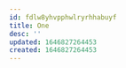 ```yaml
---
id: fdlw8yhvpphwlryrhhabuyf
title: One
desc: ''
updated: 1646827264453
created: 1646827264453
---
```


